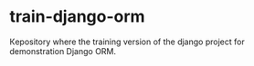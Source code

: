 # train-django-orm
Кepository where the training version of the django project for demonstration Django ORM.

